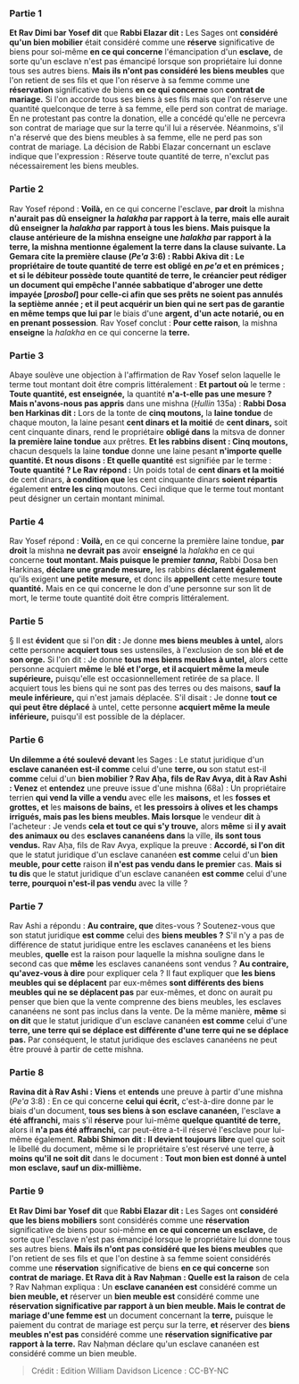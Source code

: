 
### Partie 1
<b>Et Rav Dimi bar Yosef dit</b> que <b>Rabbi Elazar dit :</b> Les Sages ont <b>considéré qu'un bien mobilier</b> était considéré comme une <b>réserve</b> significative de biens pour soi-même <b>en ce qui concerne</b> l'émancipation d'un <b>esclave,</b> de sorte qu'un esclave n'est pas émancipé lorsque son propriétaire lui donne tous ses autres biens. <b>Mais ils n'ont pas considéré les biens meubles</b> que l'on retient de ses fils et que l'on réserve à sa femme comme une <b>réservation</b> significative de biens <b>en ce qui concerne</b> son <b>contrat de mariage.</b> Si l'on accorde tous ses biens à ses fils mais que l'on réserve une quantité quelconque de terre à sa femme, elle perd son contrat de mariage. En ne protestant pas contre la donation, elle a concédé qu'elle ne percevra son contrat de mariage que sur la terre qu'il lui a réservée. Néanmoins, s'il n'a réservé que des biens meubles à sa femme, elle ne perd pas son contrat de mariage. La décision de Rabbi Elazar concernant un esclave indique que l'expression : Réserve toute quantité de terre, n'exclut pas nécessairement les biens meubles.

### Partie 2
Rav Yosef répond : <b>Voilà,</b> en ce qui concerne l'esclave, <b>par droit</b> la mishna <b>n'aurait pas dû <b>enseigner</b> la <i>halakha</i> par rapport à la <b>terre,</b> mais elle aurait dû enseigner la <i>halakha</i> par rapport à tous les biens. <b>Mais puisque</b> la <b>clause antérieure</b> de la mishna <b>enseigne</b> une <i>halakha</i> par rapport à la terre, la mishna mentionne également la terre dans la clause suivante. La Gemara cite la première clause (<i>Pe'a</i> 3:6) : <b>Rabbi Akiva dit : </b> Le propriétaire de <b>toute quantité de terre est obligé en <i>pe'a</i> et en prémices ; et</b> si le débiteur possède toute quantité de terre, le créancier <b>peut rédiger un document qui empêche l'année sabbatique d'abroger une dette impayée [<i>prosbol</i>] pour celle-ci</b> afin que ses prêts ne soient pas annulés la septième année ; <b>et</b> il <b>peut acquérir un bien qui ne sert pas de garantie</b> en même temps que lui par</b> le biais d'une <b>argent, d'un acte notarié, ou en en prenant possession</b>. Rav Yosef conclut : <b>Pour cette raison</b>, la mishna <b>enseigne</b> la <i>halakha</i> en ce qui concerne la <b>terre.</b>

### Partie 3
Abaye soulève une objection à l'affirmation de Rav Yosef selon laquelle le terme tout montant doit être compris littéralement : <b>Et partout où</b> le terme : <b>Toute quantité, est enseignée,</b> la quantité <b>n'a-t-elle pas une mesure ? Mais n'avons-nous pas appris</b> dans une mishna (<i>Ḥullin</i> 135a) : <b>Rabbi Dosa ben Harkinas dit :</b> Lors de la tonte de <b>cinq moutons,</b> la <b>laine tondue</b> de chaque mouton, la laine pesant <b>cent dinars et la moitié</b> de <b>cent dinars,</b> soit cent cinquante dinars, rend le propriétaire <b>obligé dans</b> la mitsva de donner <b>la première laine tondue</b> aux prêtres. <b>Et les rabbins disent : Cinq moutons,</b> chacun desquels la laine <b>tondue</b> donne une laine pesant <b>n'importe quelle quantité. Et nous disons : Et quelle quantité</b> est signifiée par le terme : <b>Toute quantité ? Le Rav répond :</b> Un poids total de <b>cent dinars et la moitié</b> de cent dinars, <b>à condition que</b> les cent cinquante dinars <b>soient répartis</b> également <b>entre les cinq</b> moutons. Ceci indique que le terme tout montant peut désigner un certain montant minimal.

### Partie 4
Rav Yosef répond : <b>Voilà,</b> en ce qui concerne la première laine tondue, <b>par droit</b> la mishna <b>ne devrait pas</b> avoir <b>enseigné</b> la <i>halakha</i> en ce qui concerne <b>tout montant. Mais puisque le premier <i>tanna</i>,</b> Rabbi Dosa ben Harkinas, <b>déclare une grande mesure,</b> les rabbins <b>déclarent également</b> qu'ils exigent <b>une petite mesure,</b> et donc ils <b>appellent</b> cette mesure <b>toute quantité.</b> Mais en ce qui concerne le don d'une personne sur son lit de mort, le terme toute quantité doit être compris littéralement.

### Partie 5
§ Il est <b>évident</b> que si l'on <b>dit : </b> Je donne <b>mes biens meubles à untel,</b> alors cette personne <b>acquiert tous</b> ses ustensiles, à l'exclusion</b> de son <b>blé et de son orge.</b> Si l'on dit : Je donne <b>tous mes biens meubles à untel,</b> alors cette personne acquiert <b>même</b> le <b>blé et l'orge, et il acquiert même la meule supérieure,</b> puisqu'elle est occasionnellement retirée de sa place. Il acquiert tous les biens qui ne sont pas des terres ou des maisons, <b>sauf la meule inférieure,</b> qui n'est jamais déplacée. S'il disait : Je donne <b>tout ce qui peut être déplacé</b> à untel, cette personne <b>acquiert même la meule inférieure,</b> puisqu'il est possible de la déplacer.

### Partie 6
<b>Un dilemme a été soulevé devant</b> les Sages : Le statut juridique d'un <b>esclave cananéen est-il comme</b> celui d'une <b>terre, ou</b> son statut est-il <b>comme</b> celui d'un <b>bien mobilier ? Rav Aḥa, fils de Rav Avya, dit à Rav Ashi : Venez</b> et <b>entendez</b> une preuve issue d'une mishna (68a) : Un propriétaire terrien <b>qui vend la ville a vendu</b> avec elle les <b>maisons,</b> et les <b>fosses et grottes, et</b> les <b>maisons de bains,</b> et <b>les pressoirs à olives et les champs irrigués, mais pas les biens meubles. Mais lorsque</b> le vendeur <b>dit</b> à l'acheteur : Je vends <b>cela et tout ce qui s'y trouve,</b> alors <b>même</b> si <b>il y avait des animaux ou</b> des <b>esclaves cananéens dans</b> la ville, <b>ils sont tous vendus.</b> Rav Aḥa, fils de Rav Avya, explique la preuve : <b>Accordé, si l'on dit</b> que le statut juridique d'un esclave cananéen <b>est comme</b> celui d'un <b>bien meuble, pour cette</b> raison <b>il n'est pas vendu dans le premier</b> cas. <b>Mais si tu dis</b> que le statut juridique d'un esclave cananéen <b>est comme</b> celui d'une <b>terre, pourquoi n'est-il pas vendu</b> avec la ville ?

### Partie 7
Rav Ashi a répondu : <b>Au contraire, que</b> dites-vous ? Soutenez-vous que son statut juridique <b>est comme</b> celui des <b>biens meubles ?</b> S'il n'y a pas de différence de statut juridique entre les esclaves cananéens et les biens meubles, <b>quelle</b> est la raison pour laquelle la mishna souligne dans le second cas que <b>même</b> les esclaves cananéens sont vendus ? <b>Au contraire, qu'avez-vous à dire</b> pour expliquer cela ? Il faut expliquer que <b>les biens meubles qui se déplacent</b> par eux-mêmes <b>sont différents des biens meubles qui ne se déplacent pas</b> par eux-mêmes, et donc on aurait pu penser que bien que la vente comprenne des biens meubles, les esclaves cananéens ne sont pas inclus dans la vente. De la même manière, <b>même</b> si <b>on dit</b> que le statut juridique d'un esclave cananéen <b>est comme</b> celui d'une <b>terre, une terre qui se déplace est différente d'une terre qui ne se déplace pas.</b> Par conséquent, le statut juridique des esclaves cananéens ne peut être prouvé à partir de cette mishna.

### Partie 8
<b>Ravina dit à Rav Ashi : Viens</b> et <b>entends</b> une preuve à partir d'une mishna (<i>Pe'a</i> 3:8) : En ce qui concerne <b>celui qui écrit,</b> c'est-à-dire donne par le biais d'un document, <b>tous ses biens à son</b> <b>esclave cananéen,</b> l'esclave <b>a été affranchi,</b> mais s'il <b>réserve</b> pour lui-même <b>quelque quantité de terre,</b> alors il <b>n'a pas été affranchi,</b> car peut-être a-t-il réservé l'esclave pour lui-même également. <b>Rabbi Shimon dit : Il devient toujours</b> <b>libre</b> quel que soit le libellé du document, même si le propriétaire s'est réservé une terre, <b>à moins qu'il ne soit dit</b> dans le document : <b>Tout mon bien est donné à untel mon esclave, sauf un dix-millième.</b>

### Partie 9
<b>Et Rav Dimi bar Yosef dit</b> que <b>Rabbi Elazar dit :</b> Les Sages ont <b>considéré que les biens mobiliers</b> sont considérés comme une <b>réservation</b> significative de biens pour soi-même <b>en ce qui concerne un esclave,</b> de sorte que l'esclave n'est pas émancipé lorsque le propriétaire lui donne tous ses autres biens. <b>Mais ils n'ont pas considéré que les biens meubles</b> que l'on retient de ses fils et que l'on destine à sa femme soient considérés comme une <b>réservation</b> significative de biens <b>en ce qui concerne</b> son <b>contrat de mariage. Et Rava dit à Rav Naḥman : Quelle est la raison</b> de cela ? Rav Naḥman expliqua : Un <b>esclave cananéen est</b> considéré comme un <b>bien meuble, et</b> réserver un <b>bien meuble est</b> considéré comme une <b>réservation significative par rapport à un bien meuble. Mais le contrat de mariage d'une femme est</b> un document concernant la <b>terre,</b> puisque le paiement du contrat de mariage est perçu sur la terre, <b>et</b> réserver des <b>biens meubles n'est pas</b> considéré comme une <b>réservation significative par rapport à la terre.</b> Rav Naḥman déclare qu'un esclave cananéen est considéré comme un bien meuble.

>Crédit : Edition William Davidson
>Licence : CC-BY-NC
